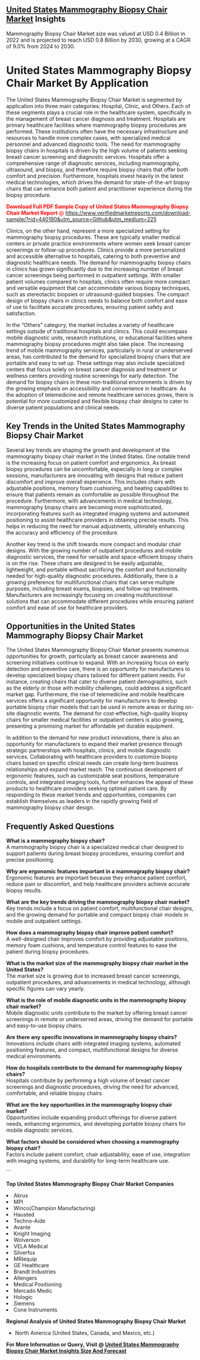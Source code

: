<h2><a href="https://www.verifiedmarketreports.com/download-sample/?rid=440190&amp;utm_source=Github&amp;utm_medium=225" target="_blank">United States Mammography Biopsy Chair Market</a> Insights</h2><p>Mammography Biopsy Chair Market size was valued at USD 0.4 Billion in 2022 and is projected to reach USD 0.8 Billion by 2030, growing at a CAGR of 9.0% from 2024 to 2030.</p><p> <h1>United States Mammography Biopsy Chair Market By Application</h1> <p>The United States Mammography Biopsy Chair Market is segmented by application into three main categories: Hospital, Clinic, and Others. Each of these segments plays a crucial role in the healthcare system, specifically in the management of breast cancer diagnosis and treatment. Hospitals are primary healthcare facilities where mammography biopsy procedures are performed. These institutions often have the necessary infrastructure and resources to handle more complex cases, with specialized medical personnel and advanced diagnostic tools. The need for mammography biopsy chairs in hospitals is driven by the high volume of patients seeking breast cancer screening and diagnostic services. Hospitals offer a comprehensive range of diagnostic services, including mammography, ultrasound, and biopsy, and therefore require biopsy chairs that offer both comfort and precision. Furthermore, hospitals invest heavily in the latest medical technologies, which drives the demand for state-of-the-art biopsy chairs that can enhance both patient and practitioner experience during the biopsy procedure. <p><span class=""><span style="color: #ff0000;"><strong>Download Full PDF Sample Copy of United States Mammography Biopsy Chair Market Report</strong> @ </span><a href="https://www.verifiedmarketreports.com/download-sample/?rid=440190&amp;utm_source=Github&amp;utm_medium=225" target="_blank">https://www.verifiedmarketreports.com/download-sample/?rid=440190&amp;utm_source=Github&amp;utm_medium=225</a></span></p> <p>Clinics, on the other hand, represent a more specialized setting for mammography biopsy procedures. These are typically smaller medical centers or private practice environments where women seek breast cancer screenings or follow-up procedures. Clinics provide a more personalized and accessible alternative to hospitals, catering to both preventive and diagnostic healthcare needs. The demand for mammography biopsy chairs in clinics has grown significantly due to the increasing number of breast cancer screenings being performed in outpatient settings. With smaller patient volumes compared to hospitals, clinics often require more compact and versatile equipment that can accommodate various biopsy techniques, such as stereotactic biopsies or ultrasound-guided biopsies. The compact design of biopsy chairs in clinics needs to balance both comfort and ease of use to facilitate accurate procedures, ensuring patient safety and satisfaction. <p>In the “Others” category, the market includes a variety of healthcare settings outside of traditional hospitals and clinics. This could encompass mobile diagnostic units, research institutions, or educational facilities where mammography biopsy procedures might also take place. The increasing trend of mobile mammography services, particularly in rural or underserved areas, has contributed to the demand for specialized biopsy chairs that are portable and easy to set up. These settings may also include specialized centers that focus solely on breast cancer diagnosis and treatment or wellness centers providing routine screenings for early detection. The demand for biopsy chairs in these non-traditional environments is driven by the growing emphasis on accessibility and convenience in healthcare. As the adoption of telemedicine and remote healthcare services grows, there is potential for more customized and flexible biopsy chair designs to cater to diverse patient populations and clinical needs. <h2>Key Trends in the United States Mammography Biopsy Chair Market</h2> <p>Several key trends are shaping the growth and development of the mammography biopsy chair market in the United States. One notable trend is the increasing focus on patient comfort and ergonomics. As breast biopsy procedures can be uncomfortable, especially in long or complex sessions, manufacturers are innovating with designs that reduce patient discomfort and improve overall experience. This includes chairs with adjustable positions, memory foam cushioning, and heating capabilities to ensure that patients remain as comfortable as possible throughout the procedure. Furthermore, with advancements in medical technology, mammography biopsy chairs are becoming more sophisticated, incorporating features such as integrated imaging systems and automated positioning to assist healthcare providers in obtaining precise results. This helps in reducing the need for manual adjustments, ultimately enhancing the accuracy and efficiency of the procedure. <p>Another key trend is the shift towards more compact and modular chair designs. With the growing number of outpatient procedures and mobile diagnostic services, the need for versatile and space-efficient biopsy chairs is on the rise. These chairs are designed to be easily adjustable, lightweight, and portable without sacrificing the comfort and functionality needed for high-quality diagnostic procedures. Additionally, there is a growing preference for multifunctional chairs that can serve multiple purposes, including breast exams, biopsies, and follow-up treatments. Manufacturers are increasingly focusing on creating multifunctional solutions that can accommodate different procedures while ensuring patient comfort and ease of use for healthcare providers. <h2>Opportunities in the United States Mammography Biopsy Chair Market</h2> <p>The United States Mammography Biopsy Chair Market presents numerous opportunities for growth, particularly as breast cancer awareness and screening initiatives continue to expand. With an increasing focus on early detection and preventive care, there is an opportunity for manufacturers to develop specialized biopsy chairs tailored for different patient needs. For instance, creating chairs that cater to diverse patient demographics, such as the elderly or those with mobility challenges, could address a significant market gap. Furthermore, the rise of telemedicine and mobile healthcare services offers a significant opportunity for manufacturers to develop portable biopsy chair models that can be used in remote areas or during on-site diagnostic events. The demand for cost-effective, high-quality biopsy chairs for smaller medical facilities or outpatient centers is also growing, presenting a promising market for affordable yet durable equipment. <p>In addition to the demand for new product innovations, there is also an opportunity for manufacturers to expand their market presence through strategic partnerships with hospitals, clinics, and mobile diagnostic services. Collaborating with healthcare providers to customize biopsy chairs based on specific clinical needs can create long-term business relationships and expand market reach. The continuous development of ergonomic features, such as customizable seat positions, temperature controls, and integrated imaging tools, further enhances the appeal of these products to healthcare providers seeking optimal patient care. By responding to these market trends and opportunities, companies can establish themselves as leaders in the rapidly growing field of mammography biopsy chair design. <h2>Frequently Asked Questions</h2> <p><strong>What is a mammography biopsy chair?</strong><br> A mammography biopsy chair is a specialized medical chair designed to support patients during breast biopsy procedures, ensuring comfort and precise positioning.</p> <p><strong>Why are ergonomic features important in a mammography biopsy chair?</strong><br> Ergonomic features are important because they enhance patient comfort, reduce pain or discomfort, and help healthcare providers achieve accurate biopsy results.</p> <p><strong>What are the key trends driving the mammography biopsy chair market?</strong><br> Key trends include a focus on patient comfort, multifunctional chair designs, and the growing demand for portable and compact biopsy chair models in mobile and outpatient settings.</p> <p><strong>How does a mammography biopsy chair improve patient comfort?</strong><br> A well-designed chair improves comfort by providing adjustable positions, memory foam cushions, and temperature control features to ease the patient during biopsy procedures.</p> <p><strong>What is the market size of the mammography biopsy chair market in the United States?</strong><br> The market size is growing due to increased breast cancer screenings, outpatient procedures, and advancements in medical technology, although specific figures can vary yearly.</p> <p><strong>What is the role of mobile diagnostic units in the mammography biopsy chair market?</strong><br> Mobile diagnostic units contribute to the market by offering breast cancer screenings in remote or underserved areas, driving the demand for portable and easy-to-use biopsy chairs.</p> <p><strong>Are there any specific innovations in mammography biopsy chairs?</strong><br> Innovations include chairs with integrated imaging systems, automated positioning features, and compact, multifunctional designs for diverse medical environments.</p> <p><strong>How do hospitals contribute to the demand for mammography biopsy chairs?</strong><br> Hospitals contribute by performing a high volume of breast cancer screenings and diagnostic procedures, driving the need for advanced, comfortable, and reliable biopsy chairs.</p> <p><strong>What are the key opportunities in the mammography biopsy chair market?</strong><br> Opportunities include expanding product offerings for diverse patient needs, enhancing ergonomics, and developing portable biopsy chairs for mobile diagnostic services.</p> <p><strong>What factors should be considered when choosing a mammography biopsy chair?</strong><br> Factors include patient comfort, chair adjustability, ease of use, integration with imaging systems, and durability for long-term healthcare use.</p> ```</p><p><strong>Top United States Mammography Biopsy Chair Market Companies</strong></p><div data-test-id=""><p><li>Akrus</li><li> MPI</li><li> Winco(Champion Manufacturing)</li><li> Hausted</li><li> Techno-Aide</li><li> Avante</li><li> Knight Imaging</li><li> Wolverson</li><li> VELA Medical</li><li> Silverfox</li><li> MRIequip</li><li> GE Healthcare</li><li> Brandt Industries</li><li> Allengers</li><li> Medical Positioning</li><li> Mercado Medic</li><li> Hologic</li><li> Siemens</li><li> Cone Instruments</li></p><div><strong>Regional Analysis of&nbsp;United States Mammography Biopsy Chair Market</strong></div><ul><li dir="ltr"><p dir="ltr">North America&nbsp;(United States, Canada, and Mexico, etc.)</p></li></ul><p><strong>For More Information or Query, Visit @&nbsp;</strong><strong><a href="https://www.verifiedmarketreports.com/product/mammography-biopsy-chair-market/?utm_source=Github&amp;utm_medium=225" target="_blank">United States Mammography Biopsy Chair Market Insights Size And Forecast</a></strong></p></div>
